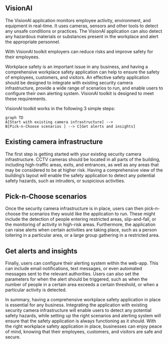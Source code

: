 ## **VisionAI**

The VisionAI application monitors employee activity, environment, and equipment in real-time. It uses cameras, sensors and other tools to detect any unsafe conditions or practices. The VisionAI application can also detect any hazardous materials or substances present in the workplace and alert the appropriate personnel.

With VisionAI toolkit employers can reduce risks and improve safety for their employees.


Workplace safety is an important issue in any business, and having a comprehensive workplace safety application can help to ensure the safety of employees, customers, and visitors. An effective safety application should be designed to integrate with existing security camera infrastructure, provide a wide range of scenarios to run, and enable users to configure their own alerting system. VisionAI toolkit is designed to meet these requirements.

VisionAI toolkit works in the following 3 simple steps:

```mermaid
graph TD
A[Start with existing camera infrastructure] --> 
B[Pick-n-Choose scenarios ] --> C[Get alerts and insights]
``` 

## Existing camera infrastructure
The first step is getting started with your existing security camera infrastructure.
CCTV cameras should be located in all parts of the building, including high-traffic areas, exits, and entrances, as well as any areas that may be considered to be at higher risk. Having a comprehensive view of the building’s layout will enable the safety application to detect any potential safety hazards, such as intruders, or suspicious activities.


## Pick-n-Choose scenarios
Once the security camera infrastructure is in place, users can then pick-n-choose the scenarios they would like the application to run. These might include the detection of people entering restricted areas, slip-and-fall, or the monitoring of activity in high-risk areas. Furthermore, the application can raise alerts when certain activities are taking place, such as a person loitering in a particular area, or a large group gathering in a restricted area.

## Get alerts and insights
Finally, users can configure their alerting system within the web-app. This can include email notifications, text messages, or even automated messages sent to the relevant authorities. Users can also set the parameters for when the alert should be triggered, such as when the number of people in a certain area exceeds a certain threshold, or when a particular activity is detected.

In summary, having a comprehensive workplace safety application in place is essential for any business. Integrating the application with existing security camera infrastructure will enable users to detect any potential safety hazards, while setting up the right scenarios and alerting system will ensure that the safety application is always functioning as it should. With the right workplace safety application in place, businesses can enjoy peace of mind, knowing that their employees, customers, and visitors are safe and secure.
